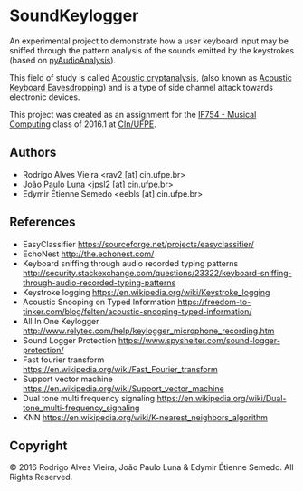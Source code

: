 # SoundKeylogger

An experimental project to demonstrate how a user keyboard input may be sniffed through the pattern analysis of the sounds emitted by the keystrokes (based on [pyAudioAnalysis]).

This field of study is called [Acoustic cryptanalysis], (also known as [Acoustic Keyboard Eavesdropping]) and is a type of side channel attack towards electronic devices.

This project was created as an assignment for the [IF754 - Musical Computing] class of 2016.1 at [CIn/UFPE].

## Authors

* Rodrigo Alves Vieira <rav2 [at] cin.ufpe.br>
* João Paulo Luna <jpsl2 [at] cin.ufpe.br>
* Edymir Étienne Semedo <eebls [at] cin.ufpe.br>

## References

* EasyClassifier https://sourceforge.net/projects/easyclassifier/
* EchoNest http://the.echonest.com/
* Keyboard sniffing through audio recorded typing patterns http://security.stackexchange.com/questions/23322/keyboard-sniffing-through-audio-recorded-typing-patterns
* Keystroke logging https://en.wikipedia.org/wiki/Keystroke_logging
* Acoustic Snooping on Typed Information https://freedom-to-tinker.com/blog/felten/acoustic-snooping-typed-information/
* All In One Keylogger http://www.relytec.com/help/keylogger_microphone_recording.htm
* Sound Logger Protection https://www.spyshelter.com/sound-logger-protection/
* Fast fourier transform https://en.wikipedia.org/wiki/Fast_Fourier_transform
* Support vector machine https://en.wikipedia.org/wiki/Support_vector_machine
* Dual tone multi frequency signaling https://en.wikipedia.org/wiki/Dual-tone_multi-frequency_signaling
* KNN https://en.wikipedia.org/wiki/K-nearest_neighbors_algorithm

## Copyright

© 2016 Rodrigo Alves Vieira, João Paulo Luna & Edymir Étienne Semedo. All Rights Reserved.

[IF754 - Musical Computing]: http://www.cin.ufpe.br/~musica/
[CIn/UFPE]: http://www2.cin.ufpe.br/site/index.php
[EasyClassifier]: https://sourceforge.net/projects/easyclassifier/
[Acoustic cryptanalysis]: https://en.wikipedia.org/wiki/Acoustic_cryptanalysis
[Acoustic Keyboard Eavesdropping]: http://www.nytimes.com/2004/12/12/magazine/acoustic-keyboard-eavesdropping.html
[pyAudioAnalysis]: https://github.com/tyiannak/pyAudioAnalysis

